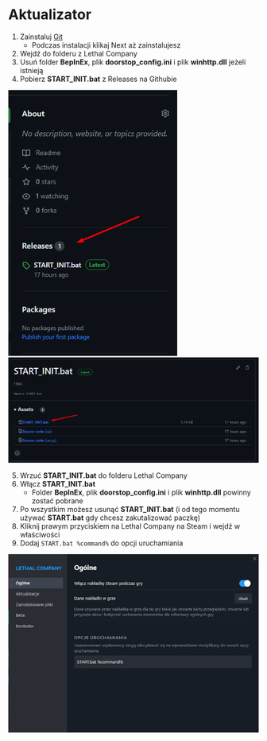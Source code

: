 # Aktualizator

1. Zainstaluj [Git](https://github.com/git-for-windows/git/releases/download/v2.43.0.windows.1/Git-2.43.0-64-bit.exe)
   - Podczas instalacji klikaj Next aż zainstalujesz
2. Wejdź do folderu z Lethal Company
3. Usuń folder **BepInEx**, plik **doorstop_config.ini** i plik **winhttp.dll** jeżeli istnieją
4. Pobierz **START_INIT.bat** z Releases na Githubie

![Alt text](startinit1.png "steam init1") ![Alt text](startinit2.png "steam init2")

5. Wrzuć **START_INIT.bat** do folderu Lethal Company
6. Włącz **START_INIT.bat**
   - Folder **BepInEx**, plik **doorstop_config.ini** i plik **winhttp.dll** powinny zostać pobrane
7. Po wszystkim możesz usunąć **START_INIT.bat** (i od tego momentu używać **START.bat** gdy chcesz zakutalizować paczkę)
8. Kliknij prawym przyciskiem na Lethal Company na Steam i wejdź w właściwości
9. Dodaj `START.bat %command%` do opcji uruchamiania

![Alt text](steam_launch_options.png "steam launch options")
